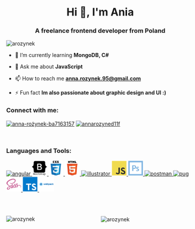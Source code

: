 <h1 align="center">Hi 👋, I'm Ania</h1>
<h3 align="center">A freelance frontend developer from Poland</h3>
 


<p align="left"> <img src="https://komarev.com/ghpvc/?username=arozynek&label=Profile%20views&color=0e75b6&style=flat" alt="arozynek" /> </p>

- 🌱 I’m currently learning **MongoDB, C#**

- 💬 Ask me about **JavaScript**

- 📫 How to reach me **anna.rozynek.95@gmail.com**

- ⚡ Fun fact **Im also passionate about graphic design and UI :)**

<h3 align="left">Connect with me:</h3>
<p align="left">
<a href="https://linkedin.com/in/anna-rożynek-ba7163157" target="blank"><img align="center" src="https://raw.githubusercontent.com/rahuldkjain/github-profile-readme-generator/master/src/images/icons/Social/linked-in-alt.svg" alt="anna-rożynek-ba7163157" height="30" width="40" /></a>
<a href="https://www.behance.net/annarozyned11f" target="blank"><img align="center" src="https://raw.githubusercontent.com/rahuldkjain/github-profile-readme-generator/master/src/images/icons/Social/behance.svg" alt="annarozyned11f" height="30" width="40" /></a>
</p>
<br>
<h3 align="left">Languages and Tools:</h3>
<p align="left"> <a href="https://angular.io" target="_blank" rel="noreferrer"> <img src="https://angular.io/assets/images/logos/angular/angular.svg" alt="angular" width="40" height="40"/> </a> <a href="https://getbootstrap.com" target="_blank" rel="noreferrer"> <img src="https://raw.githubusercontent.com/devicons/devicon/master/icons/bootstrap/bootstrap-plain-wordmark.svg" alt="bootstrap" width="40" height="40"/> </a> <a href="https://www.w3schools.com/css/" target="_blank" rel="noreferrer"> <img src="https://raw.githubusercontent.com/devicons/devicon/master/icons/css3/css3-original-wordmark.svg" alt="css3" width="40" height="40"/> </a> <a href="https://www.w3.org/html/" target="_blank" rel="noreferrer"> <img src="https://raw.githubusercontent.com/devicons/devicon/master/icons/html5/html5-original-wordmark.svg" alt="html5" width="40" height="40"/> </a> <a href="https://www.adobe.com/in/products/illustrator.html" target="_blank" rel="noreferrer"> <img src="https://www.vectorlogo.zone/logos/adobe_illustrator/adobe_illustrator-icon.svg" alt="illustrator" width="40" height="40"/> </a> <a href="https://developer.mozilla.org/en-US/docs/Web/JavaScript" target="_blank" rel="noreferrer"> <img src="https://raw.githubusercontent.com/devicons/devicon/master/icons/javascript/javascript-original.svg" alt="javascript" width="40" height="40"/> </a> <a href="https://www.photoshop.com/en" target="_blank" rel="noreferrer"> <img src="https://raw.githubusercontent.com/devicons/devicon/master/icons/photoshop/photoshop-line.svg" alt="photoshop" width="40" height="40"/> </a> <a href="https://postman.com" target="_blank" rel="noreferrer"> <img src="https://www.vectorlogo.zone/logos/getpostman/getpostman-icon.svg" alt="postman" width="40" height="40"/> </a> <a href="https://pugjs.org" target="_blank" rel="noreferrer"> <img src="https://cdn.worldvectorlogo.com/logos/pug.svg" alt="pug" width="40" height="40"/> </a> <a href="https://sass-lang.com" target="_blank" rel="noreferrer"> <img src="https://raw.githubusercontent.com/devicons/devicon/master/icons/sass/sass-original.svg" alt="sass" width="40" height="40"/> </a> <a href="https://www.typescriptlang.org/" target="_blank" rel="noreferrer"> <img src="https://raw.githubusercontent.com/devicons/devicon/master/icons/typescript/typescript-original.svg" alt="typescript" width="40" height="40"/> </a> <a href="https://webpack.js.org" target="_blank" rel="noreferrer"> <img src="https://raw.githubusercontent.com/devicons/devicon/d00d0969292a6569d45b06d3f350f463a0107b0d/icons/webpack/webpack-original-wordmark.svg" alt="webpack" width="40" height="40"/> </a> </p>

<br>
<br>
<div align="center">
<p><img align="left" height="180" src="https://github-readme-stats.vercel.app/api/top-langs?username=arozynek&show_icons=true&locale=en&layout=compact" alt="arozynek" /></p>
<p>&nbsp;<img align="center" height="180" src="https://github-readme-stats.vercel.app/api?username=arozynek&show_icons=true&locale=en" alt="arozynek" /></p>
</div>
<!-- <br>
<p><img align="left" src="https://github-readme-streak-stats.herokuapp.com/?user=arozynek&" alt="arozynek" /></p>
-->
